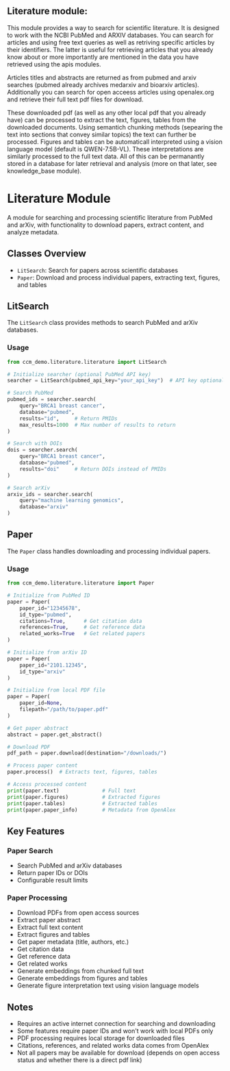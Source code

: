 ## Literature module:

This module provides a way to search for scientific literature. It is designed to work with the NCBI PubMed and ARXIV databases.
You can search for articles and using free text queries as well as retriving specific articles by their identifiers. The latter is 
useful for retrieving articles that you already know about or more importantly are mentioned in the data you have retrieved using the 
apis modules. 

Articles titles and abstracts are returned as from pubmed and arxiv searches (pubmed already archives medarxiv and bioarxiv articles).
Additionally you can search for open acceess articles using openalex.org and retrieve their full text pdf files for download. 

These downloaded pdf (as well as any other local pdf that you already have) can be processed to extract the text, figures, tables from the 
downloaded documents. Using semantich chunking methods (sepearing the text into sections that convey similar topics) the text can further be
processed. Figures and tables can be automaticall interpreted using a vision language model (default is QWEN-7.5B-VL). These interpretations 
are similarly processed to the full text data. All of this can be permanantly stored in a database for later retrieval and analysis 
(more on that later, see knowledge_base module). 


# Literature Module

A module for searching and processing scientific literature from PubMed and arXiv, with functionality to download papers, extract content, and analyze metadata.

## Classes Overview

- `LitSearch`: Search for papers across scientific databases
- `Paper`: Download and process individual papers, extracting text, figures, and tables

## LitSearch

The `LitSearch` class provides methods to search PubMed and arXiv databases.

### Usage

```python
from ccm_demo.literature.literature import LitSearch

# Initialize searcher (optional PubMed API key)
searcher = LitSearch(pubmed_api_key="your_api_key")  # API key optional

# Search PubMed
pubmed_ids = searcher.search(
    query="BRCA1 breast cancer",
    database="pubmed",
    results="id",     # Return PMIDs
    max_results=1000  # Max number of results to return
)

# Search with DOIs
dois = searcher.search(
    query="BRCA1 breast cancer", 
    database="pubmed",
    results="doi"     # Return DOIs instead of PMIDs
)

# Search arXiv
arxiv_ids = searcher.search(
    query="machine learning genomics",
    database="arxiv"
)
```

## Paper

The `Paper` class handles downloading and processing individual papers.

### Usage

```python
from ccm_demo.literature.literature import Paper

# Initialize from PubMed ID
paper = Paper(
    paper_id="12345678",
    id_type="pubmed",
    citations=True,      # Get citation data
    references=True,     # Get reference data
    related_works=True   # Get related papers
)

# Initialize from arXiv ID 
paper = Paper(
    paper_id="2101.12345",
    id_type="arxiv"
)

# Initialize from local PDF file
paper = Paper(
    paper_id=None,
    filepath="/path/to/paper.pdf"
)

# Get paper abstract
abstract = paper.get_abstract()

# Download PDF
pdf_path = paper.download(destination="/downloads/")

# Process paper content
paper.process()  # Extracts text, figures, tables

# Access processed content
print(paper.text)              # Full text
print(paper.figures)           # Extracted figures
print(paper.tables)            # Extracted tables
print(paper.paper_info)        # Metadata from OpenAlex
```

## Key Features

### Paper Search
- Search PubMed and arXiv databases
- Return paper IDs or DOIs
- Configurable result limits

### Paper Processing
- Download PDFs from open access sources
- Extract paper abstract
- Extract full text content
- Extract figures and tables
- Get paper metadata (title, authors, etc.)
- Get citation data
- Get reference data
- Get related works
- Generate embeddings from chunked full text
- Generate embeddings from figures and tables
- Generate figure interpretation text using vision language models

## Notes

- Requires an active internet connection for searching and downloading
- Some features require paper IDs and won't work with local PDFs only
- PDF processing requires local storage for downloaded files
- Citations, references, and related works data comes from OpenAlex
- Not all papers may be available for download (depends on open access status and whether there is a direct pdf link)
